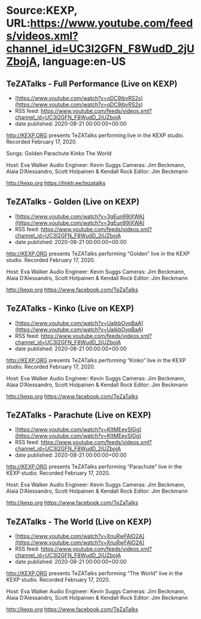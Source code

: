 # Source:KEXP, URL:https://www.youtube.com/feeds/videos.xml?channel_id=UC3I2GFN_F8WudD_2jUZbojA, language:en-US

## TeZATalks - Full Performance (Live on KEXP)
 - [https://www.youtube.com/watch?v=oDC9ibvRS2s](https://www.youtube.com/watch?v=oDC9ibvRS2s)
 - RSS feed: https://www.youtube.com/feeds/videos.xml?channel_id=UC3I2GFN_F8WudD_2jUZbojA
 - date published: 2020-08-21 00:00:00+00:00

http://KEXP.ORG presents TeZATalks performing live in the KEXP studio. Recorded February 17, 2020.

Songs:
Golden
Parachute
Kinko
The World

Host: Eva Walker
Audio Engineer: Kevin Suggs
Cameras: Jim Beckmann, Alaia D’Alessandro, Scott Holpainen & Kendall Rock
Editor: Jim Beckmann

http://kexp.org
https://linktr.ee/tezatalks

## TeZATalks - Golden (Live on KEXP)
 - [https://www.youtube.com/watch?v=3gEun99iXWA](https://www.youtube.com/watch?v=3gEun99iXWA)
 - RSS feed: https://www.youtube.com/feeds/videos.xml?channel_id=UC3I2GFN_F8WudD_2jUZbojA
 - date published: 2020-08-21 00:00:00+00:00

http://KEXP.ORG presents TeZATalks performing “Golden” live in the KEXP studio. Recorded February 17, 2020.

Host: Eva Walker
Audio Engineer: Kevin Suggs
Cameras: Jim Beckmann, Alaia D’Alessandro, Scott Holpainen & Kendall Rock
Editor: Jim Beckmann

http://kexp.org
https://www.facebook.com/TeZaTalks

## TeZATalks - Kinko (Live on KEXP)
 - [https://www.youtube.com/watch?v=UaIkbOvpBaA](https://www.youtube.com/watch?v=UaIkbOvpBaA)
 - RSS feed: https://www.youtube.com/feeds/videos.xml?channel_id=UC3I2GFN_F8WudD_2jUZbojA
 - date published: 2020-08-21 00:00:00+00:00

http://KEXP.ORG presents TeZATalks performing “Kinko” live in the KEXP studio. Recorded February 17, 2020.

Host: Eva Walker
Audio Engineer: Kevin Suggs
Cameras: Jim Beckmann, Alaia D’Alessandro, Scott Holpainen & Kendall Rock
Editor: Jim Beckmann

http://kexp.org
https://www.facebook.com/TeZaTalks

## TeZATalks - Parachute (Live on KEXP)
 - [https://www.youtube.com/watch?v=KItMEeySIGg](https://www.youtube.com/watch?v=KItMEeySIGg)
 - RSS feed: https://www.youtube.com/feeds/videos.xml?channel_id=UC3I2GFN_F8WudD_2jUZbojA
 - date published: 2020-08-21 00:00:00+00:00

http://KEXP.ORG presents TeZATalks performing “Parachute” live in the KEXP studio. Recorded February 17, 2020.

Host: Eva Walker
Audio Engineer: Kevin Suggs
Cameras: Jim Beckmann, Alaia D’Alessandro, Scott Holpainen & Kendall Rock
Editor: Jim Beckmann

http://kexp.org
https://www.facebook.com/TeZaTalks

## TeZATalks - The World (Live on KEXP)
 - [https://www.youtube.com/watch?v=XnuRwFAlO2A](https://www.youtube.com/watch?v=XnuRwFAlO2A)
 - RSS feed: https://www.youtube.com/feeds/videos.xml?channel_id=UC3I2GFN_F8WudD_2jUZbojA
 - date published: 2020-08-21 00:00:00+00:00

http://KEXP.ORG presents TeZATalks performing “The World” live in the KEXP studio. Recorded February 17, 2020.

Host: Eva Walker
Audio Engineer: Kevin Suggs
Cameras: Jim Beckmann, Alaia D’Alessandro, Scott Holpainen & Kendall Rock
Editor: Jim Beckmann

http://kexp.org
https://www.facebook.com/TeZaTalks

